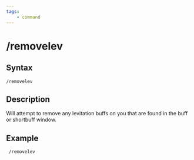 ```yaml
---
tags:
    - command
---
```

# /removelev

## Syntax
<!--cmd-syntax-start-->
```eqcommand
/removelev
```
<!--cmd-syntax-end-->

## Description
<!--cmd-desc-start-->
Will attempt to remove any levitation buffs on you that are found in the buff or shortbuff window.
<!--cmd-desc-end-->
## Example

```text
 /removelev
```

